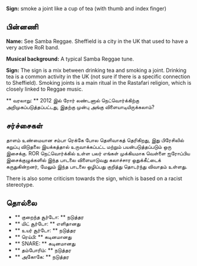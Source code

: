 **Sign:** smoke a joint like a cup of tea (with thumb and index finger)

## பின்னணி

**Name:** See Samba Reggae. Sheffield is a city in the UK that used to have a
very active RoR band.

**Musical background:** A typical Samba Reggae tune.

**Sign:** The sign is a mix between drinking tea and smoking a joint. Drinking
tea is a common activity in the UK (not sure if there is a specific connection
to Sheffield). Smoking joints is a main ritual in the Rastafari religion, which
is closely linked to Reggae music.

** வரலாறு: ** 2012 இல் ரோர் லண்டனால் நெட்வொர்க்கிற்கு அறிமுகப்படுத்தப்பட்டது,
இதற்கு முன்பு அங்கு விளையாடியிருக்கலாம்?

## சர்ச்சைகள்

தாளம் உண்மையான சம்பா ரெக்கே போல தெளிவாகத் தெரிகிறது, இது பிரேசிலில் கறுப்பு
விடுதலை இயக்கத்தால் உருவாக்கப்பட்ட மற்றும் பயன்படுத்தப்படும் ஒரு இசைக்கு. ROR
நெட்வொர்க்கில் உள்ள பலர் எங்கள் முக்கியமாக வெள்ளை ஐரோப்பிய இசைக்குழுக்களில் இந்த
பாடலை விளையாடுவது கலாச்சார ஒதுக்கீட்டைக் கருதுகின்றனர், மேலும் இந்த பாடலை
ஒழிப்பது குறித்து தொடர்ந்து விவாதம் உள்ளது.

There is also some criticism towards the sign, which is based on a racist
stereotype.

## தொல்லை

* ** குறைந்த சூர்டோ: ** நடுத்தர
* ** மிட் சூர்டோ: ** எளிதானது
* ** உயர் சூர்டோ: ** நடுத்தர
* ** ரெய்பி: ** கடினமானது
* ** SNARE: ** கடினமானது
* ** தம்போரிம்: ** நடுத்தர
* ** அகோகே: ** நடுத்தர

